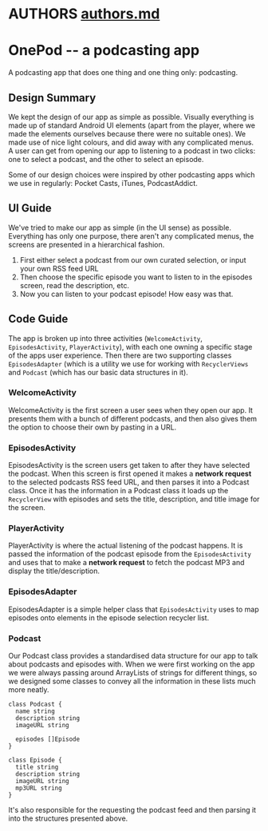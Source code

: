 # AUTHORS [authors.md](authors.md)
# OnePod -- a podcasting app

A podcasting app that does one thing and one thing only: podcasting.

## Design Summary

We kept the design of our app as simple as possible. Visually everything is
made up of standard Android UI elements (apart from the player, where we made
the elements ourselves because there were no suitable ones). We made use of
nice light colours, and did away with any complicated menus. A user can get
from opening our app to listening to a podcast in two clicks: one to select a
podcast, and the other to select an episode.

Some of our design choices were inspired by other podcasting apps which we use
in regularly: Pocket Casts, iTunes, PodcastAddict.

## UI Guide

We've tried to make our app as simple (in the UI sense) as possible. Everything
has only one purpose, there aren't any complicated menus, the screens are
presented in a hierarchical fashion.

1. First either select a podcast from our own curated selection, or input your
   own RSS feed URL
2. Then choose the specific episode you want to listen to in the episodes
   screen, read the description, etc.
3. Now you can listen to your podcast episode! How easy was that.

## Code Guide

The app is broken up into three activities (`WelcomeActivity`,
`EpisodesActivity`, `PlayerActivity`), with each one owning a specific stage of
the apps user experience. Then there are two supporting classes
`EpisodesAdapter` (which is a utility we use for working with `RecyclerViews`
and `Podcast` (which has our basic data structures in it).

### WelcomeActivity

WelcomeActivity is the first screen a user sees when they open our app. It
presents them with a bunch of different podcasts, and then also gives them the
option to choose their own by pasting in a URL.

### EpisodesActivity

EpisodesActivity is the screen users get taken to after they have selected the
podcast. When this screen is first opened it makes a **network request** to the
selected podcasts RSS feed URL, and then parses it into a Podcast class. Once
it has the information in a Podcast class it loads up the `RecyclerView` with
episodes and sets the title, description, and title image for the screen.

### PlayerActivity

PlayerActivity is where the actual listening of the podcast happens. It is
passed the information of the podcast episode from the `EpisodesActivity` and
uses that to make a **network request** to fetch the podcast MP3 and display
the title/description.

### EpisodesAdapter

EpisodesAdapter is a simple helper class that `EpisodesActivity` uses to map
episodes onto elements in the episode selection recycler list.

### Podcast

Our Podcast class provides a standardised data structure for our app to talk
about podcasts and episodes with. When we were first working on the app we were
always passing around ArrayLists of strings for different things, so we
designed some classes to convey all the information in these lists much more
neatly.

```
class Podcast {
  name string
  description string
  imageURL string

  episodes []Episode
}
```

```
class Episode {
  title string
  description string
  imageURL string
  mp3URL string
}
```

It's also responsible for the requesting the podcast feed and then parsing it
into the structures presented above.
